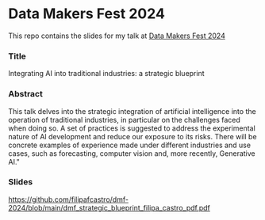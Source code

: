 # Data Makers Fest 2024

This repo contains the slides for my talk at [Data Makers Fest 2024](https://www.datamakersfest.com/)

### Title
Integrating AI into traditional industries: a strategic blueprint

### Abstract
This talk delves into the strategic integration of artificial intelligence into the operation of traditional industries, in particular on the challenges faced when doing so. A set of practices is suggested to address the experimental nature of AI development and reduce our exposure to its risks. There will be concrete examples of experience made under different industries and use cases, such as forecasting, computer vision and, more recently, Generative AI."

### Slides
https://github.com/filipafcastro/dmf-2024/blob/main/dmf_strategic_blueprint_filipa_castro_pdf.pdf
